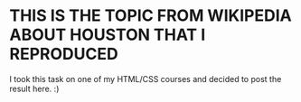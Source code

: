 # THIS IS THE TOPIC FROM WIKIPEDIA ABOUT HOUSTON THAT I REPRODUCED 
I took this task on one of my HTML/CSS courses and decided to post the result here. :)
